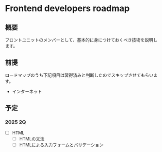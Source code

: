 # Frontend developers roadmap
## 概要
フロントユニットのメンバーとして、基本的に身につけておくべき技術を説明します。
## 前提
ロードマップのうち下記項目は習得済みと判断したのでスキップさせてもらいます。

- インターネット
## 予定
### 2025 2Q

- [ ] HTML
  - [ ] HTMLの文法
  - [ ] HTMLによる入力フォームとバリデーション
